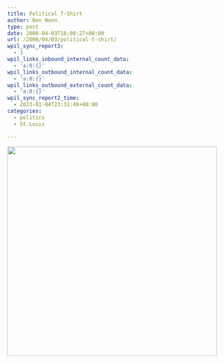 ```yaml
---
title: Political T-Shirt
author: Ben Wann
type: post
date: 2008-04-03T16:08:27+00:00
url: /2008/04/03/political-t-shirt/
wpil_sync_report3:
  - 1
wpil_links_inbound_internal_count_data:
  - 'a:0:{}'
wpil_links_outbound_internal_count_data:
  - 'a:0:{}'
wpil_links_outbound_external_count_data:
  - 'a:0:{}'
wpil_sync_report2_time:
  - 2023-01-04T23:31:48+00:00
categories:
  - politics
  - St.Louis

---
```

<img decoding="async" loading="lazy" width="480" height="480" src="http://images.cafepress.com/jitcrunch.aspx?bG9hZD1ibGFuayxibGFuazozOF9GX2M0LmpwZ3xsb2FkPUwwLGh0dHA6Ly9pbWFnZXMuY2FmZXByZXNzLmNvbS9pbWFnZS8yNjYxMDY3NF80MDB4NDAwLnBuZ3x8c2NhbGU9TDAsMTcwLDEzMSxXaGl0ZXxjb21wb3NlPWJsYW5rLEwwLEFkZCwxNjIsOTN8Y3A9cmVzdWx0LGJsYW5rfHNjYWxlPXJlc3VsdCwwLDQ4MCxXaGl0ZXxjb21wcmVzc2lvbj05NXw=" />